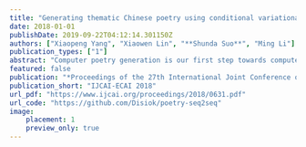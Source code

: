 ```yaml
---
title: "Generating thematic Chinese poetry using conditional variational autoencoders with hybrid decoders"
date: 2018-01-01
publishDate: 2019-09-22T04:12:14.301150Z
authors: ["Xiaopeng Yang", "Xiaowen Lin", "**Shunda Suo**", "Ming Li"]
publication_types: ["1"]
abstract: "Computer poetry generation is our first step towards computer writing. Writing must have a theme. The current approaches of using sequence-to-sequence models with attention often produce non-thematic poems. We present a novel conditional variational autoencoder with a hybrid decoder adding the deconvolutional neural networks to the general recurrent neural networks to fully learn topic information via latent variables. This approach significantly improves the relevance of the generated poems by representing each line of the poem not only in a context-sensitive manner but also in a holistic way that is highly related to the given keyword and the learned topic. A proposed augmented word2vec model further improves the rhythm and symmetry. Tests show that the generated poems by our approach are mostly satisfying with regulated rules and consistent themes, and 73.42% of them receive an Overall score no less than 3 (the highest score is 5)."
featured: false
publication: "*Proceedings of the 27th International Joint Conference on Artificial Intelligence*"
publication_short: "IJCAI-ECAI 2018"
url_pdf: "https://www.ijcai.org/proceedings/2018/0631.pdf"
url_code: "https://github.com/Disiok/poetry-seq2seq"
image:
    placement: 1
    preview_only: true
---
```


